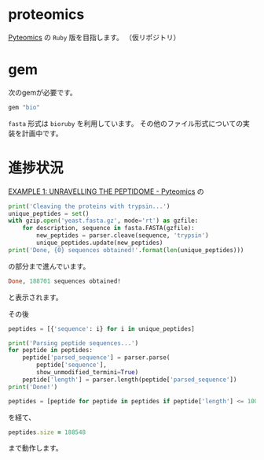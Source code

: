# proteomics
[Pyteomics](https://pyteomics.readthedocs.io/en/latest/) の `Ruby` 版を目指します。
（仮リポジトリ）
# gem
次のgemが必要です。
```ruby
gem "bio"
```
`fasta` 形式は `bioruby` を利用しています。
その他のファイル形式についての実装を計画中です。
# 進捗状況

[EXAMPLE 1: UNRAVELLING THE PEPTIDOME - Pyteomics](https://pyteomics.readthedocs.io/en/latest/examples/example_fasta.html) の
```python
print('Cleaving the proteins with trypsin...')
unique_peptides = set()
with gzip.open('yeast.fasta.gz', mode='rt') as gzfile:
    for description, sequence in fasta.FASTA(gzfile):
        new_peptides = parser.cleave(sequence, 'trypsin')
        unique_peptides.update(new_peptides)
print('Done, {0} sequences obtained!'.format(len(unique_peptides)))
```
の部分まで進んでいます。
```ruby
Done, 188701 sequences obtained!
```
と表示されます。

その後
```python
peptides = [{'sequence': i} for i in unique_peptides]

print('Parsing peptide sequences...')
for peptide in peptides:
    peptide['parsed_sequence'] = parser.parse(
        peptide['sequence'],
        show_unmodified_termini=True)
    peptide['length'] = parser.length(peptide['parsed_sequence'])
print('Done!')

peptides = [peptide for peptide in peptides if peptide['length'] <= 100]
```
を経て、
```ruby
peptides.size = 188548
```
まで動作します。